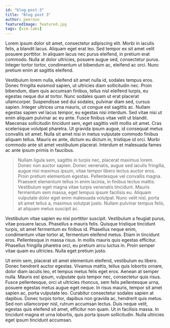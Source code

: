 ```yaml
---
id: "blog-post-3"
title: "Blog post 3"
author: peerozo
featuredImage: featured.jpg
tags: [vim-labs]
---
```


Lorem ipsum dolor sit amet, consectetur adipiscing elit. Morbi in iaculis felis, a blandit lacus. Aliquam eget erat leo. Sed tempor ex sit amet velit posuere porttitor. In aliquam lacus nec purus eleifend, in pretium erat commodo. Nulla at dolor ultricies, posuere augue sed, consectetur purus. Integer tortor tortor, condimentum ut bibendum ac, eleifend ac orci. Nunc pretium enim at sagittis eleifend.

Vestibulum lorem nulla, eleifend sit amet nulla id, sodales tempus eros. Donec fringilla euismod sapien, ut ultricies diam sollicitudin nec. Proin bibendum, diam quis accumsan finibus, tellus nisl eleifend turpis, eu egestas neque dui at tortor. Nunc sodales quam ut erat placerat ullamcorper. Suspendisse sed dui sodales, pulvinar diam sed, cursus sapien. Integer ultrices urna mauris, ut congue est sagittis ac. Nullam egestas sapien vel lacus tempor, eu egestas nisi interdum. Sed vitae nisi ut enim aliquam pulvinar ac eu ante. Fusce finibus vitae velit ut blandit. Maecenas sollicitudin tincidunt sem, eget sagittis velit mollis sit amet. Cras scelerisque volutpat pharetra. Ut gravida ipsum augue, id consequat metus convallis sit amet. Nulla sit amet nisi in metus vulputate commodo finibus aliquam tellus. Mauris ex ante, dictum eu dictum in, tristique id orci. Morbi commodo ante sit amet vestibulum placerat. Interdum et malesuada fames ac ante ipsum primis in faucibus.

> Nullam ligula sem, sagittis in turpis nec, placerat maximus lorem. Donec non auctor sapien. Donec venenatis, augue sed iaculis fringilla, augue nisi maximus ipsum, vitae tempor libero lectus auctor eros. Proin pretium elementum egestas. Pellentesque vel convallis magna. Praesent elementum tellus in enim lacinia, in finibus lectus mattis. Vestibulum eget magna vitae turpis venenatis tincidunt. Mauris fermentum sem massa, eget tempus ipsum facilisis eu. Aliquam vulputate dolor eget enim malesuada volutpat. Nunc velit nisl, porta sit amet tellus a, maximus volutpat justo. Nullam pulvinar tempus felis, at aliquam metus suscipit ac.

Vestibulum vitae sapien eu nisl porttitor suscipit. Vestibulum a feugiat purus, vitae posuere lacus. Phasellus a mauris felis. Quisque tristique tincidunt turpis, sit amet fermentum ex finibus id. Phasellus neque enim, condimentum vitae tortor at, fermentum eleifend metus. Etiam in tincidunt eros. Pellentesque in massa risus. In mollis mauris quis egestas efficitur. Phasellus fringilla pharetra orci, eu pretium arcu luctus in. Proin semper vitae quam eu ultricies. Nulla eget pretium justo.

Ut enim sem, placerat sit amet elementum eleifend, vestibulum eu libero. Donec hendrerit auctor egestas. Vivamus mattis, tellus quis lobortis ornare, dolor diam iaculis leo, et tempus metus felis eget eros. Aenean at semper nulla. Mauris est ipsum, vulputate quis tempor nec, consectetur quis risus. Fusce pellentesque, orci ut ultricies rhoncus, sem felis pellentesque urna, posuere egestas metus augue eget neque. In risus mauris, tempor sit amet sapien ac, porta vulputate leo. Curabitur consectetur sodales sapien at dapibus. Donec turpis tortor, dapibus non gravida ac, hendrerit quis metus. Sed non ullamcorper nisl, rutrum accumsan lectus. Duis neque velit, egestas quis eleifend sit amet, efficitur non quam. Ut in facilisis massa. In tincidunt magna et urna lobortis, quis porta ipsum sollicitudin. Nulla ultricies eget ipsum tincidunt accumsan.
